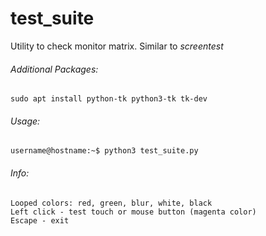 # test_suite

Utility to check monitor matrix. Similar to *screentest*

###### Additional Packages:
```
sudo apt install python-tk python3-tk tk-dev
```

###### Usage:
```
username@hostname:~$ python3 test_suite.py
```

###### Info:
```
Looped colors: red, green, blur, white, black
Left click - test touch or mouse button (magenta color)
Escape - exit
```
